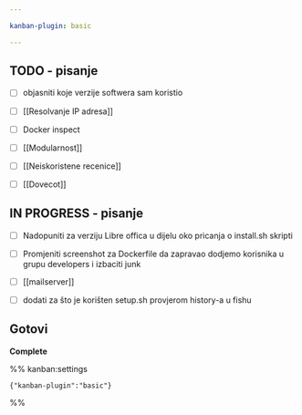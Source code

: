 ```yaml
---

kanban-plugin: basic

---
```


## TODO - pisanje

- [ ] objasniti koje verzije softwera sam koristio
- [ ] [[Resolvanje IP adresa]]
- [ ] Docker inspect
- [ ] [[Modularnost]]
- [ ] [[Neiskoristene recenice]]
- [ ] [[Dovecot]]


## IN PROGRESS - pisanje

- [ ] Nadopuniti za verziju Libre offica u dijelu oko pricanja o install.sh skripti
- [ ] Promjeniti screenshot za Dockerfile da zapravao dodjemo korisnika u grupu developers i izbaciti junk
- [ ] [[mailserver]]
- [ ] dodati za što je korišten setup.sh provjerom history-a u fishu


## Gotovi

**Complete**




%% kanban:settings
```
{"kanban-plugin":"basic"}
```
%%
